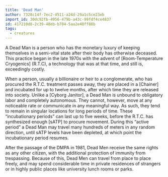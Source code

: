 ```yaml
---
title: 'Dead Man'
author: 7328c14f-7ec2-4511-a24d-29a1c5ce23eb
import_id: 30dc92fb-4956-479b-a43c-99fdf4ce4837
id: 417210d8-2c39-48eb-b704-5aa2e48ff88b
tags:
  - creatures
---
```

A Dead Man is a person who has the monetary luxury of keeping themselves in a semi-vital state after their body has otherwise deceased. This practice began in the late 1970s with the advent of [Room-Temperature Cryogenics] (R.T.C), a technology that was at that time, and still is, exceedingly costly.

When a person, usually a billionaire or heir to a conglomerate, who has procured the R.T.C. treatment passes away, they are placed in a [Chainer] and incubated for up to twelve months, after which time they are released into society. Unlike a [Cyborg Janitor], a Dead Man is unbound to obligatory labor and completely autonomous. They cannot, however, move at any noticeable rate or communicate in any meaningful way. As such, they tend to remain in singular locations for long periods of time. These “incubationary periods” can last up to five weeks, before the R.T.C. has synthesized enough [sATP] to procure movement. During this “active period” a Dead Man may travel many hundreds of meters in any random direction, until sATP levels have been depleted, at which point the incubationary period resumes.

After the passage of the DMPA in 1981, Dead Men receive the same rights as any other citizen, with the additional protection of immunity from trespassing. Because of this, Dead Men can travel from place to place freely, and may spend considerable time in private residences of strangers or in highly public places like university lunch rooms or parks.